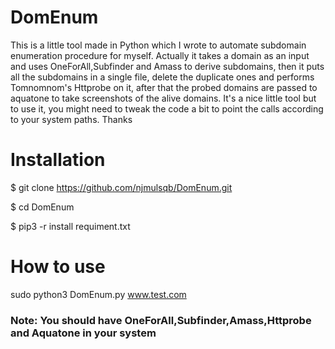 # DomEnum

This is a little tool made in Python which I wrote to automate subdomain enumeration procedure for myself. Actually it takes a domain as an input and uses OneForAll,Subfinder and Amass to derive subdomains, then it puts all the subdomains in a single file, delete the duplicate ones and performs Tomnomnom's Httprobe on it, after that the probed domains are passed to aquatone to take screenshots of the alive domains. It's a nice little tool but to use it, you might need to tweak the code a bit to point the calls according to your system paths. Thanks

# Installation
  $ git clone https://github.com/njmulsqb/DomEnum.git
  
  $ cd DomEnum
  
  $ pip3 -r install requiment.txt

# How to use
sudo python3 DomEnum.py www.test.com

### Note: You should have OneForAll,Subfinder,Amass,Httprobe and Aquatone in your system
